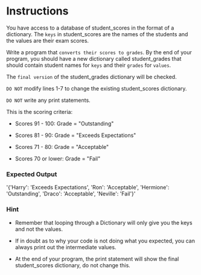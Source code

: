 # Instructions

You have access to a database of student_scores in the format of a dictionary. The `keys` in student_scores are the names of the students and the values are their exam scores.

Write a program that `converts their scores to grades`. By the end of your program, you should have a new dictionary called student_grades that should contain student names for `keys` and their `grades` for `values`.

The `final version` of the student_grades dictionary will be checked.

`DO NOT` modify lines 1-7 to change the existing student_scores dictionary.

`DO NOT` write any print statements.

This is the scoring criteria:

- Scores 91 - 100: Grade = "Outstanding"

- Scores 81 - 90: Grade = "Exceeds Expectations"

- Scores 71 - 80: Grade = "Acceptable"

- Scores 70 or lower: Grade = "Fail"

### Expected Output
'{'Harry': 'Exceeds Expectations', 'Ron': 'Acceptable', 'Hermione': 'Outstanding', 'Draco': 'Acceptable', 'Neville': 'Fail'}'
### Hint
- Remember that looping through a Dictionary will only give you the keys and not the values.

- If in doubt as to why your code is not doing what you expected, you can always print out the intermediate values.

- At the end of your program, the print statement will show the final student_scores dictionary, do not change this.